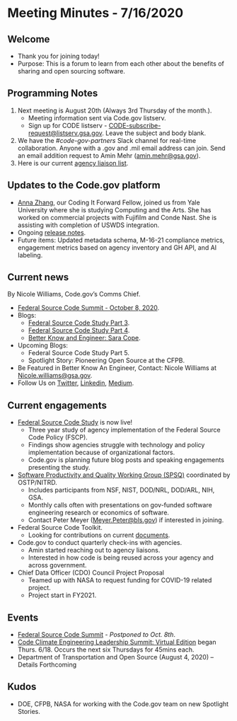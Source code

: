 # Meeting Minutes - 7/16/2020

## Welcome
- Thank you for joining today!
- Purpose: This is a forum to learn from each other about the benefits of sharing and open sourcing software.

## Programming Notes
1. Next meeting is August 20th (Always 3rd Thursday of the month.). 
    - Meeting information sent via Code.gov listserv.
    - Sign up for CODE listserv - CODE-subscribe-request@listserv.gsa.gov. Leave the subject and body blank.
2. We have the *#code-gov-partners* Slack channel for real-time collaboration. Anyone with a .gov and .mil email address can join. Send an email addition request to Amin Mehr (amin.mehr@gsa.gov).
3. Here is our current [agency liaison list](SupportingDocs/agency_liaisons.md).

## Updates to the Code.gov platform
- [Anna Zhang](https://medium.com/codedotgov/introducing-our-summer-fellow-anna-zhang-455fd792cad8), our Coding It Forward Fellow, joined us from Yale University where she is studying Computing and the Arts. She has worked on commercial projects with Fujifilm and Conde Nast. She is assisting with completion of USWDS integration.
- Ongoing [release notes](https://github.com/GSA/code-gov-front-end/releases/tag/untagged-f6a1c3a2eccc07df5162).
- Future items: Updated metadata schema, M-16-21 compliance metrics, engagement metrics based on agency inventory and GH API, and AI labeling.

## Current news
By Nicole Williams, Code.gov’s Comms Chief.
- [Federal Source Code Summit - October 8, 2020](https://digital.gov/event/2020/10/08/federal-source-code-summit-building-coding/).
- Blogs:
    - [Federal Source Code Study Part 3](https://medium.com/codedotgov/federal-source-code-study-series-part-3-federal-governments-intersection-with-oss-47d20b0a16b7).
    - [Federal Source Code Study Part 4](https://medium.com/codedotgov/federal-source-code-study-series-part-4-cultural-beliefs-15ef04ea812b).
    - [Better Know and Engineer: Sara Cope](https://medium.com/codedotgov/code-gov-better-know-an-engineer-sara-cope-a840640bb96d).
- Upcoming Blogs: 
    - Federal Source Code Study Part 5.
    - Spotlight Story: Pioneering Open Source at the CFPB.
- Be Featured in Better Know An Engineer, Contact: Nicole Williams at Nicole.williams@gsa.gov.
- Follow Us on [Twitter](https://twitter.com/codedotgov), [Linkedin](https://www.linkedin.com/company/code-gov), [Medium](https://medium.com/@CodeDotGov).

## Current engagements
- [Federal Source Code Study](https://github.com/GSA/code-gov/tree/master/docs/FederalSourceCodeStudy) is now live!
    - Three year study of agency implementation of the Federal Source Code Policy (FSCP).
    - Findings show agencies struggle with technology and policy implementation because of organizational factors.
    - Code.gov is planning future blog posts and speaking engagements presenting the study.
- [Software Productivity and Quality Working Group (SPSQ)](https://www.nitrd.gov/nitrdgroups/index.php?title=SPSQ) coordinated by OSTP/NITRD.
    - Includes participants from NSF, NIST, DOD/NRL, DOD/ARL, NIH, GSA.
    - Monthly calls often with presentations on gov-funded software engineering research or economics of software.
    - Contact Peter Meyer (Meyer.Peter@bls.gov) if interested in joining.
- Federal Source Code Toolkit.
    - Looking for contributions on current [documents](https://github.com/GSA/code-gov-open-source-toolkit).
- Code.gov to conduct quarterly check-ins with agencies.
    - Amin started reaching out to agency liaisons.
    - Interested in how code is being reused across your agency and across government.
- Chief Data Officer (CDO) Council Project Proposal
    - Teamed up with NASA to request funding for COVID-19 related project.
    - Project start in FY2021.

## Events
- [Federal Source Code Summit](https://digital.gov/event/2020/10/08/federal-source-code-summit-building-coding/) - *Postponed to Oct. 8th*.
- [Code Climate Engineering Leadership Summit: Virtual Edition](https://app.livestorm.co/code-climate-1/engineering-leadership-summit-virtual-edition) began Thurs. 6/18. Occurs the next six Thursdays for 45mins each.
- Department of Transportation and Open Source (August 4, 2020) – Details Forthcoming

## Kudos
- DOE, CFPB, NASA for working with the Code.gov team on new Spotlight Stories.